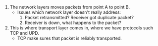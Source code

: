 1. The network layers moves packets from point A to point B.
   - Issues which network layer doesn't really address:
     1. Packet retransmitted? Receiver got duplicate packet?
     2. Receiver is down, what happens to the packet?
2. This is where transport layer comes in, where we have protocols such TCP and UPD.
   - TCP make sures that packet is reliably transported.
